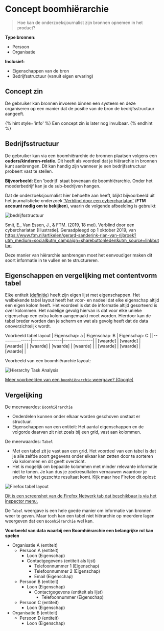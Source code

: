 # Concept boomhiërarchie

> Hoe kan de onderzoeksjournalist zijn bronnen opnemen in het product?


__Type bronnen:__

* Persoon
* Organisatie


__Inclusief:__
* Eigenschappen van de bron
* Bedrijfsstructuur (vanuit eigen ervaring)


## Concept zin

De gebruiker kan bronnen invoeren binnen een systeem en deze organiseren op een manier dat de positie van de bron de bedrijfsstructuur aangeeft.

{% hint style='info' %}
Een concept zin is later nog invulbaar.
{% endhint %}


## Bedrijfsstructuur

De gebruiker kan via een boomhiërarchie de bronnen plaatsen volgens een __ouders/kinderen-relatie__.  Dit heeft als voordeel dat je hiërarchie in bronnen kunt aanbrengen. Dit kan handig zijn wanneer je een bedrijfsstructuur probeert vast te stellen.



__Bijvoorbeeld:__ Een 'bedrijf' staat bovenaan de boomhiërarchie. Onder het moederbedrijf kan je de sub-bedrijven hangen. 

Dat de onderzoeksjournalist hier behoefte aan heeft, blijkt bijvoorbeeld uit het journalistieke onderzoek ['Verblind door een cybercharlatan'](https://www.ftm.nl/artikelen/gerard-sanderink-rian-van-rijbroek?utm_medium=social&utm_campaign=sharebuttonleden&utm_source=linkbutton) (__FTM account nodig om te bekijken__), waarin de volgende afbeelding is gebruikt:

![bedrijfsstructuur](content/bedrijfsstructuur.png)

Smit, E., Van Essen, J., & FTM. (2019, 18 mei). Verblind door een cybercharlatan [Illustratie]. Geraadpleegd op 1 oktober 2019, van https://www.ftm.nl/artikelen/gerard-sanderink-rian-van-rijbroek?utm_medium=social&utm_campaign=sharebuttonleden&utm_source=linkbutton


Deze manier van hiërarchie aanbrengen moet het eenvoudiger maken dit soort informatie in te vullen en te structureren.


## Eigenschappen en vergelijking met contentvorm tabel

Elke entiteit \([definitie](https://www.vandale.nl/gratis-woordenboek/nederlands/betekenis/entiteit)\) heeft zijn eigen lijst met eigenschappen. Het welbekende tabel layout heeft het voor- en nadeel dat elke eigenschap altijd een eigen kolom heeft. Het voordeel is dat de informatie altijd gesorteerd is over kolommen. Het nadelige gevolg hiervan is dat voor elke unieke eigenschap een extra kolom aangemaakt moet worden. Hierdoor kan de tabel breder worden dan je scherm en wat als gevolg heeft dat de data onoverzichtelijk wordt.



Voorbeeld tabel layout
| Eigenschap: a | Eigenschap: B | Eigenschap: C |
|---------------|---------------|---------------|
| [waarde]      | [waarde]      | [waarde]      |
| [waarde]      | [waarde]      | [waarde]      |
| [waarde]      | [waarde]      | [waarde]      |



Voorbeeld van een boomhiërarchie layout:

![Hierarchy Task Analysis](content/hta.png)



[Meer voorbeelden van een `boomhiërarchie` weergave? (Google)](https://www.google.com/search?client=firefox-b-d&channel=trow&biw=2332&bih=1397&tbm=isch&sa=1&ei=CPIIXZb-GYaRmwXg6ZXwCQ&q=boom+hi%C3%ABrarchie+data&oq=boom+hi%C3%ABrarchie+data&gs_l=img.3...6287.6287..6648...0.0..0.42.42.1......0....2j1..gws-wiz-img.Iv0y6k-_MpY)

## Vergelijking

De meerwaardes: `Boomhiërarchie`
* Onderdelen kunnen onder elkaar worden geschoven onstaat er structuur.
* Eigenschappen van een entiteit: Het aantal eigenschappen en de volgorde daarvan zit niet zoals bij een grid, vast aan kolommen.

De meerwaardes: `Tabel`
* Met een tabel zit je vast aan een grid. Het voordeel van een tabel is dat je alle zelfde soort gegevens onder elkaar kan zetten door te sorteren via kolommen en dit geeft overzicht.
* Het is mogelijk om bepaalde kolommen met minder relevante informatie niet te tonen. Je kan dus je zoekresultaten vernauwen waardoor je sneller tot het gezochte resultaat komt. Kijk maar hoe Firefox dit oplost: 

![Firefox tabel layout](content/firefox-tabel-layout.png)

[Dit is een screenshot van de Firefox Netwerk tab dat beschikbaar is via het inspector menu.](https://developer.mozilla.org/en-US/docs/Tools/Network_Monitor)


De `Tabel` weergave is een hele goede manier om informatie van bronnen weer te geven. Maar toch kan een tabel niet hiërarchie op meerdere lagen weergeven dat een `Boomhiërarchie` wel kan.

**Voorbeeld van data waarbij een Boomhiërarchie een belangrijke rol kan spelen**
* Organisatie A (entiteit)
  * Persoon A (entiteit)
    * Loon (Eigenschap)
    * Contactgegevens (entiteit als lijst)
      * Telefoonnummer 1 (Eigenschap)
      * Telefoonnummer 2 (Eigenschap)
      * Email (Eigenschap)
  * Persoon B (entiteit)
    * Loon (Eigenschap)
      * Contactgegevens (entiteit als lijst)
        * Telefoonnummer (Eigenschap)
  * Persoon C (entiteit)
    * Loon (Eigenschap)
* Organisatie B (entiteit)
  * Persoon D (entiteit)
    * Loon (Eigenschap)